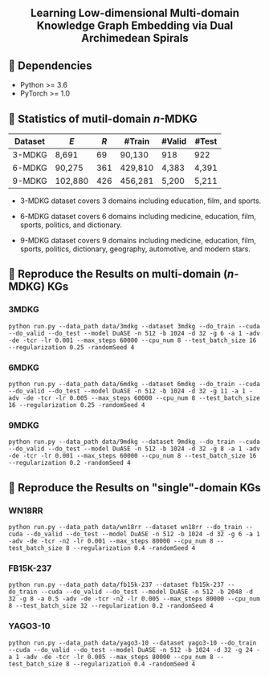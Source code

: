 <h2 align="center">
Learning Low-dimensional Multi-domain Knowledge Graph Embedding via Dual Archimedean Spirals
</h2>




## 🔬 Dependencies
- Python >= 3.6
- PyTorch >= 1.0




## 📜 Statistics of mutil-domain $n$-MDKG


| Dataset |  $E$   |  $R$  | #Train  | #Valid | #Test |
|---------|--------|-------|---------|--------|-------|
| 3-MDKG   |  8,691 |   69  |  90,130 |   918  |  922  |
| 6-MDKG   | 90,275 |  361  | 429,810 | 4,383  | 4,391 |
| 9-MDKG   |102,880 |  426  | 456,281 | 5,200  | 5,211 |


+ 3-MDKG dataset covers 3 domains including education, film, and sports.

+ 6-MDKG dataset covers 6 domains including medicine, education, film, sports, politics, and dictionary.

+ 9-MDKG dataset covers 9 domains including medicine, education, film, sports, politics, dictionary, geography, automotive, and modern stars.

## 🚀 Reproduce the Results on multi-domain ($n$-MDKG) KGs





### 3MDKG



```console
python run.py --data_path data/3mdkg --dataset 3mdkg --do_train --cuda --do_valid --do_test --model DuASE -n 512 -b 1024 -d 32 -g 6 -a 1 -adv -de -tcr -lr 0.001 --max_steps 60000 --cpu_num 8 --test_batch_size 16 --regularization 0.25 -randomSeed 4
```



### 6MDKG



```console
python run.py --data_path data/6mdkg --dataset 6mdkg --do_train --cuda --do_valid --do_test --model DuASE -n 512 -b 1024 -d 32 -g 11 -a 1 -adv -de -tcr -lr 0.005 --max_steps 60000 --cpu_num 8 --test_batch_size 16 --regularization 0.25 -randomSeed 4
```

### 9MDKG



```console
python run.py --data_path data/9mdkg --dataset 9mdkg --do_train --cuda --do_valid --do_test --model DuASE -n 512 -b 1024 -d 32 -g 8 -a 1 -adv -de -tcr -lr 0.001 --max_steps 60000 --cpu_num 8 --test_batch_size 16 --regularization 0.2 -randomSeed 4
```

## 🚀 Reproduce the Results on "single"-domain KGs

### WN18RR
```console
python run.py --data_path data/wn18rr --dataset wn18rr --do_train --cuda --do_valid --do_test --model DuASE -n 512 -b 1024 -d 32 -g 6 -a 1 -adv -de -tcr -n2 -lr 0.001 --max_steps 80000 --cpu_num 8 --test_batch_size 8 --regularization 0.4 -randomSeed 4
```


### FB15K-237
```console
python run.py --data_path data/fb15k-237 --dataset fb15k-237 --do_train --cuda --do_valid --do_test --model DuASE -n 512 -b 2048 -d 32 -g 8 -a 0.5 -adv -de -tcr -n2 -lr 0.005 --max_steps 80000 --cpu_num 8 --test_batch_size 32 --regularization 0.2 -randomSeed 4
```



### YAGO3-10
```console
python run.py --data_path data/yago3-10 --dataset yago3-10 --do_train --cuda --do_valid --do_test --model DuASE -n 512 -b 1024 -d 32 -g 24 -a 1 -adv -de -tcr -lr 0.005 --max_steps 80000 --cpu_num 8 --test_batch_size 8 --regularization 0.4 -randomSeed 4
```

